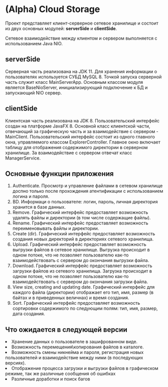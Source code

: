 <h1>(Alpha) Cloud Storage</h1>
<p>
Проект представляет клиент-серверное сетевое хранилище и состоит из двух 
основных модулей: <b>serverSide</b> и <b>clientSide</b>.
</p>
<p>
Сетевое взаимодействие между клиентом и сервером выполняется с 
использованием Java NIO.
</p>
<h2>serverSide</h2>
<p>
<p>
Серверная часть реализована на JDK 11. 
Для хранения информации о пользователях используется СУБД MySQL 8.
Точкой запуска серверной часть служит класс MainServerApp. Основным классом модуля
является BaseNioServer, инициализирующий подключение к БД и запускающий NIO сервер.
</p>
<h2>clientSide</h2>
<p>
Клиентская часть реализована на JDK 8. Пользовательский интерфейс создан 
на платформе JavaFX 8. Основной класс клиентской части, отвечающий за графическую часть 
и за взаимодействие с сервером - MainClient. Пользовательский интерфейс состоит из одного 
главного окна, управляемого классом ExplorerController. Главное окно включает таблицу 
для отображения содержимого директории в серверном хранилище.
За взаимодействие с сервером отвечат класс ManagerService.
</p>
<h2>Основные функции приложения</h2>
<ol>
    <li>Authenticate. Просмотр и управление файлами в сетевом хранилище
    доспно только после прохождения атентификации с использованием логина
    и пароля.</li>
    <li>BD. Информаци о пользователе: логин, пароль, личная директория
    хранится в базе данных.</li>
    <li>Remove. Графический интерфейс предоставляет возможность удалять
    файлы и директории (в том числе содержащие файлы).</li>
    <li>Rename. Графический интерфейс предоставляет возможность 
    переименовывать файлы и директории.</li>
    <li>Create (dir). Графический интерфейс предоставляет возможность 
    создания новых директорий в директориях сетевого хранилища.</li>
    <li>Upload. Графический интерфейс предоставляет возможность выгрузки
    файлов в сетевое хранилище. Выгрузка происходит в одном потоке, что не 
    позволяет пользователю как-то взаимодействовать с сервером до окончания
    выгрузки файла.</li>
    <li>Download. Графический интерфейс предоставляет возможность загрузки
    файлов из сетевого хранилища. Загрузка происходит в одном потоке, что не 
    позволяет пользователю как-то взаимодействовать с сервером до окончания
    загрузки файла.</li>
    <li>View size, creating and updating date. Графический интерфейс для
    каждого файла (директории) отображает его тип, имя, размер (в байтах и 
    в приведенных величнах) и время создания.</li>
    <li>Sort. Графический интерфейс предоставляет возможность сортировки 
    содержимого по следующим полям: тип, имя, размер, дата создания.</li>
</ol>
<h2>Что ожидается в следующей версии</h2>
    <li>Хранение данных о пользователе в зашифрованном виде.</li>
    <li>Возможность перемещения\копирования файлов в каталоге.</li>
    <li>Возможность смены никнейма и пароля, регистрация новых пользователей и
    взаимодействие между ними (в последующих версиях).</li>
    <li>Отображение процесса загрузки и выгрузки файлов в графическом режиме, 
    так же различные сообщения об ошибках</li>
    <li>Различные доработки и поиск багов</li>
   